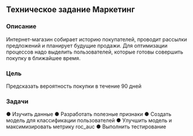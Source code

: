 ## Техническое задание Маркетинг
### Описание
Интернет-магазин собирает историю покупателей, проводит рассылки предложений и
планирует будущие продажи. Для оптимизации процессов надо выделить пользователей,
которые готовы совершить покупку в ближайшее время.
### Цель
Предсказать вероятность покупки в течение 90 дней
### Задачи
● Изучить данные
● Разработать полезные признаки
● Создать модель для классификации пользователей
● Улучшить модель и максимизировать метрику roc_auc
● Выполнить тестирование
